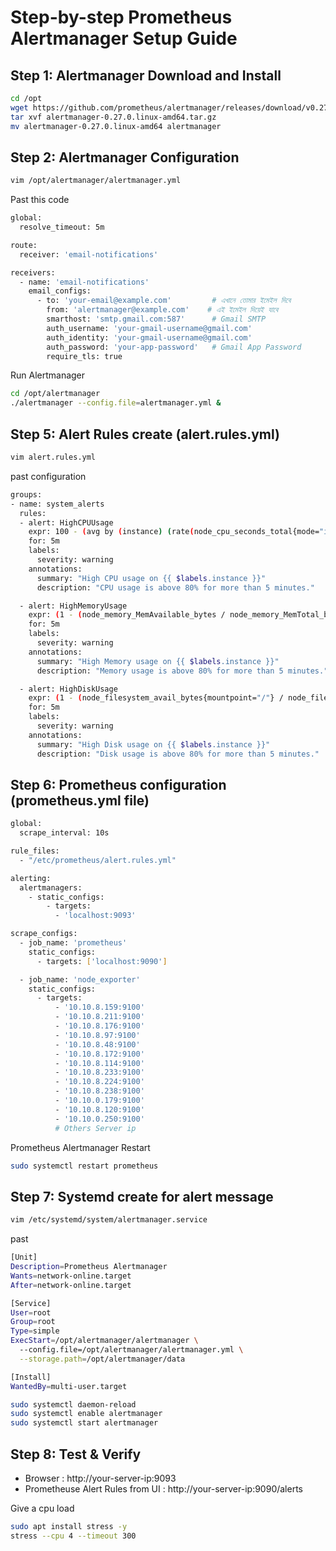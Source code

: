 # Step-by-step Prometheus Alertmanager Setup Guide 


## Step 1: Alertmanager Download and Install

```bash
cd /opt
wget https://github.com/prometheus/alertmanager/releases/download/v0.27.0/alertmanager-0.27.0.linux-amd64.tar.gz
tar xvf alertmanager-0.27.0.linux-amd64.tar.gz
mv alertmanager-0.27.0.linux-amd64 alertmanager
```

## Step 2: Alertmanager Configuration 
```bash
vim /opt/alertmanager/alertmanager.yml
```

Past this code

```bash
global:
  resolve_timeout: 5m

route:
  receiver: 'email-notifications'

receivers:
  - name: 'email-notifications'
    email_configs:
      - to: 'your-email@example.com'         # এখানে তোমার ইমেইল দিবে
        from: 'alertmanager@example.com'    # এই ইমেইল দিয়েই যাবে
        smarthost: 'smtp.gmail.com:587'      # Gmail SMTP
        auth_username: 'your-gmail-username@gmail.com'
        auth_identity: 'your-gmail-username@gmail.com'
        auth_password: 'your-app-password'   # Gmail App Password
        require_tls: true
```
Run Alertmanager

```bash
cd /opt/alertmanager
./alertmanager --config.file=alertmanager.yml &
````

## Step 5: Alert Rules create (alert.rules.yml)

```bash
vim alert.rules.yml
```
past configuration

```bash
groups:
- name: system_alerts
  rules:
  - alert: HighCPUUsage
    expr: 100 - (avg by (instance) (rate(node_cpu_seconds_total{mode="idle"}[5m])) * 100) > 80
    for: 5m
    labels:
      severity: warning
    annotations:
      summary: "High CPU usage on {{ $labels.instance }}"
      description: "CPU usage is above 80% for more than 5 minutes."

  - alert: HighMemoryUsage
    expr: (1 - (node_memory_MemAvailable_bytes / node_memory_MemTotal_bytes)) * 100 > 80
    for: 5m
    labels:
      severity: warning
    annotations:
      summary: "High Memory usage on {{ $labels.instance }}"
      description: "Memory usage is above 80% for more than 5 minutes."

  - alert: HighDiskUsage
    expr: (1 - (node_filesystem_avail_bytes{mountpoint="/"} / node_filesystem_size_bytes{mountpoint="/"})) * 100 > 80
    for: 5m
    labels:
      severity: warning
    annotations:
      summary: "High Disk usage on {{ $labels.instance }}"
      description: "Disk usage is above 80% for more than 5 minutes."

```

## Step 6: Prometheus configuration (prometheus.yml file)

```bash
global:
  scrape_interval: 10s

rule_files:
  - "/etc/prometheus/alert.rules.yml"

alerting:
  alertmanagers:
    - static_configs:
        - targets:
          - 'localhost:9093'

scrape_configs:
  - job_name: 'prometheus'
    static_configs:
      - targets: ['localhost:9090']

  - job_name: 'node_exporter'
    static_configs:
      - targets:
          - '10.10.8.159:9100'
          - '10.10.8.211:9100'
          - '10.10.8.176:9100'
          - '10.10.8.97:9100'
          - '10.10.8.48:9100'
          - '10.10.8.172:9100'
          - '10.10.8.114:9100'
          - '10.10.8.233:9100'
          - '10.10.8.224:9100'
          - '10.10.8.238:9100'
          - '10.10.0.179:9100'
          - '10.10.8.120:9100'
          - '10.10.0.250:9100'
          # Others Server ip 
```

Prometheus Alertmanager Restart

```bash
sudo systemctl restart prometheus
```

## Step 7: Systemd create for alert message

```bash
vim /etc/systemd/system/alertmanager.service
```
past

```bash
[Unit]
Description=Prometheus Alertmanager
Wants=network-online.target
After=network-online.target

[Service]
User=root
Group=root
Type=simple
ExecStart=/opt/alertmanager/alertmanager \
  --config.file=/opt/alertmanager/alertmanager.yml \
  --storage.path=/opt/alertmanager/data

[Install]
WantedBy=multi-user.target

```

```bash
sudo systemctl daemon-reload
sudo systemctl enable alertmanager
sudo systemctl start alertmanager
```

## Step 8: Test & Verify
- Browser : http://your-server-ip:9093
- Prometheuse Alert Rules from UI : http://your-server-ip:9090/alerts

Give a cpu load
```bash
sudo apt install stress -y
stress --cpu 4 --timeout 300
```
